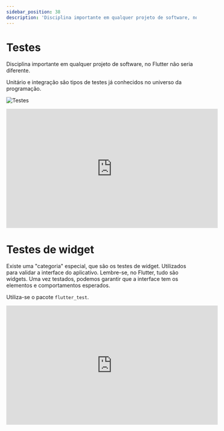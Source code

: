 ```yaml
---
sidebar_position: 38
description: 'Disciplina importante em qualquer projeto de software, no Flutter não seria diferente.'
---
```


# Testes

Disciplina importante em qualquer projeto de software, no Flutter não seria diferente.

Unitário e integração são tipos de testes já conhecidos no universo da programação.

![Testes](/img/testes-painel.svg)

<div class="video-container">
<iframe width="560" height="315" src="https://www.youtube.com/embed/8eH1Tq5uggo" title="YouTube video player" frameborder="0" allow="accelerometer; autoplay; clipboard-write; encrypted-media; gyroscope; picture-in-picture; web-share" allowfullscreen></iframe>
</div>

# Testes de widget

Existe uma "categoria" especial, que são os testes de widget. Utilizados para validar a interface do aplicativo. Lembre-se, no Flutter, tudo são widgets. Uma vez testados, podemos garantir que a interface tem os elementos e comportamentos esperados.

Utiliza-se o pacote `flutter_test`.

<div class="video-container">
<iframe width="560" height="315" src="https://www.youtube.com/embed/HxY-MxrXgkk" title="YouTube video player" frameborder="0" allow="accelerometer; autoplay; clipboard-write; encrypted-media; gyroscope; picture-in-picture; web-share" allowfullscreen></iframe>
</div>

